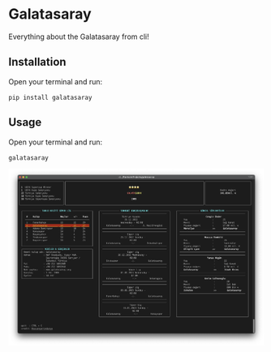 # Galatasaray

Everything about the Galatasaray from cli!

## Installation

Open your terminal and run:

```shell
pip install galatasaray
```

## Usage

Open your terminal and run:

```shell
galatasaray
```

![galatasaray](./docs/img/screenshot.png)
